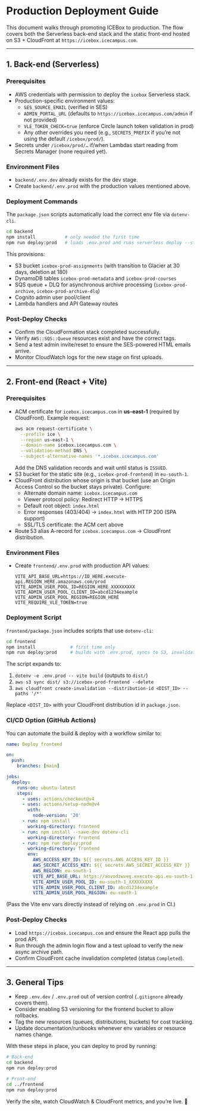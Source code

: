 # Production Deployment Guide

This document walks through promoting ICEBox to production. The flow covers both the Serverless back-end stack and the static front-end hosted on S3 + CloudFront at `https://icebox.icecampus.com`.

---

## 1. Back-end (Serverless)

### Prerequisites
- AWS credentials with permission to deploy the `icebox` Serverless stack.
- Production-specific environment values:
  - `SES_SOURCE_EMAIL` (verified in SES)
  - `ADMIN_PORTAL_URL` (defaults to `https://icebox.icecampus.com/admin` if not provided)
  - `VLE_TOKEN_CHECK=true` (enforce Circle launch token validation in prod)
  - Any other overrides you need (e.g., `SECRETS_PREFIX` if you’re not using the default `/icebox/prod/`).
- Secrets under `/icebox/prod/…` if/when Lambdas start reading from Secrets Manager (none required yet).

### Environment Files
- `backend/.env.dev` already exists for the dev stage.
- Create `backend/.env.prod` with the production values mentioned above.

### Deployment Commands
The `package.json` scripts automatically load the correct env file via `dotenv-cli`.

```bash
cd backend
npm install           # only needed the first time
npm run deploy:prod   # loads .env.prod and runs serverless deploy --stage prod
```

This provisions:
- S3 bucket `icebox-prod-assignments` (with transition to Glacier at 30 days, deletion at 180)
- DynamoDB tables `icebox-prod-metadata` and `icebox-prod-courses`
- SQS queue + DLQ for asynchronous archive processing (`icebox-prod-archive`, `icebox-prod-archive-dlq`)
- Cognito admin user pool/client
- Lambda handlers and API Gateway routes

### Post-Deploy Checks
- Confirm the CloudFormation stack completed successfully.
- Verify `AWS::SQS::Queue` resources exist and have the correct tags.
- Send a test admin invite/reset to ensure the SES-powered HTML emails arrive.
- Monitor CloudWatch logs for the new stage on first uploads.

---

## 2. Front-end (React + Vite)

### Prerequisites
- ACM certificate for `icebox.icecampus.com` in **us-east-1** (required by CloudFront). Example request:
  ```bash
  aws acm request-certificate \
    --profile ice \
    --region us-east-1 \
    --domain-name icebox.icecampus.com \
    --validation-method DNS \
    --subject-alternative-names '*.icebox.icecampus.com'
  ```
  Add the DNS validation records and wait until status is `ISSUED`.
- S3 bucket for the static site (e.g., `icebox-prod-frontend`) in `eu-south-1`.
- CloudFront distribution whose origin is that bucket (use an Origin Access Control so the bucket stays private). Configure:
  - Alternate domain name: `icebox.icecampus.com`
  - Viewer protocol policy: Redirect HTTP → HTTPS
  - Default root object: `index.html`
  - Error responses (403/404) → `index.html` with HTTP 200 (SPA support)
  - SSL/TLS certificate: the ACM cert above
- Route 53 alias A-record for `icebox.icecampus.com` → CloudFront distribution.

### Environment Files
- Create `frontend/.env.prod` with production API values:
  ```
  VITE_API_BASE_URL=https://ID_HERE.execute-api.REGION_HERE.amazonaws.com/prod
  VITE_ADMIN_USER_POOL_ID=REGION_HERE_XXXXXXXXX
  VITE_ADMIN_USER_POOL_CLIENT_ID=abcd1234example
  VITE_ADMIN_USER_POOL_REGION=REGION_HERE
  VITE_REQUIRE_VLE_TOKEN=true
  ```

### Deployment Script
`frontend/package.json` includes scripts that use `dotenv-cli`:

```bash
cd frontend
npm install             # first time only
npm run deploy:prod     # builds with .env.prod, syncs to S3, invalidates CloudFront
```

The script expands to:
1. `dotenv -e .env.prod -- vite build` (outputs to `dist/`)
2. `aws s3 sync dist/ s3://icebox-prod-frontend --delete`
3. `aws cloudfront create-invalidation --distribution-id <DIST_ID> --paths '/*'`

Replace `<DIST_ID>` with your CloudFront distribution id in `package.json`.

### CI/CD Option (GitHub Actions)
You can automate the build & deploy with a workflow similar to:

```yaml
name: Deploy frontend

on:
  push:
    branches: [main]

jobs:
  deploy:
    runs-on: ubuntu-latest
    steps:
      - uses: actions/checkout@v4
      - uses: actions/setup-node@v4
        with:
          node-version: '20'
      - run: npm install
        working-directory: frontend
      - run: npm install --save-dev dotenv-cli
        working-directory: frontend
      - run: npm run deploy:prod
        working-directory: frontend
        env:
          AWS_ACCESS_KEY_ID: ${{ secrets.AWS_ACCESS_KEY_ID }}
          AWS_SECRET_ACCESS_KEY: ${{ secrets.AWS_SECRET_ACCESS_KEY }}
          AWS_REGION: eu-south-1
          VITE_API_BASE_URL: https://aovodzwveg.execute-api.eu-south-1.amazonaws.com/prod
          VITE_ADMIN_USER_POOL_ID: eu-south-1_XXXXXXXXX
          VITE_ADMIN_USER_POOL_CLIENT_ID: abcd1234example
          VITE_ADMIN_USER_POOL_REGION: eu-south-1
```

(Pass the Vite env vars directly instead of relying on `.env.prod` in CI.)

### Post-Deploy Checks
- Load `https://icebox.icecampus.com` and ensure the React app pulls the prod API.
- Run through the admin login flow and a test upload to verify the new async archive path.
- Confirm CloudFront cache invalidation completed (status `Completed`).

---

## 3. General Tips
- Keep `.env.dev` / `.env.prod` out of version control (`.gitignore` already covers them).
- Consider enabling S3 versioning for the frontend bucket to allow rollbacks.
- Tag the new resources (queues, distributions, buckets) for cost tracking.
- Update documentation/runbooks whenever env variables or resource names change.

With these steps in place, you can deploy to prod by running:

```bash
# Back-end
cd backend
npm run deploy:prod

# Front-end
cd ../frontend
npm run deploy:prod
```

Verify the site, watch CloudWatch & CloudFront metrics, and you’re live. 🚀
